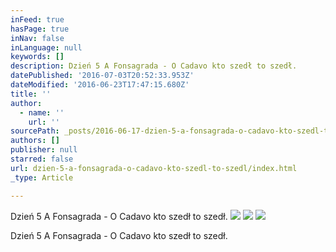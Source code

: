 ```yaml
---
inFeed: true
hasPage: true
inNav: false
inLanguage: null
keywords: []
description: Dzień 5 A Fonsagrada - O Cadavo kto szedł to szedł.
datePublished: '2016-07-03T20:52:33.953Z'
dateModified: '2016-06-23T17:47:15.680Z'
title: ''
author:
  - name: ''
    url: ''
sourcePath: _posts/2016-06-17-dzien-5-a-fonsagrada-o-cadavo-kto-szedl-to-szedl.md
authors: []
publisher: null
starred: false
url: dzien-5-a-fonsagrada-o-cadavo-kto-szedl-to-szedl/index.html
_type: Article

---
```

Dzień 5 A Fonsagrada - O Cadavo kto szedł to szedł.
![](https://the-grid-user-content.s3-us-west-2.amazonaws.com/97fbe362-7d33-4510-bd42-ef4c479a21b5.jpg)
![](https://the-grid-user-content.s3-us-west-2.amazonaws.com/fa3eaf72-1483-44bf-ad1b-3a1bb962c709.jpg)
![](https://imgflo.herokuapp.com/graph/vahj1ThiexotieMo/86ad49c44462f1885f3556847f3fa370/croprotate.jpg?cropheight=2816&cropwidth=2112&degrees=-270&input=https%3A%2F%2Fthe-grid-user-content.s3-us-west-2.amazonaws.com%2F67ac5315-6c74-44d5-b665-efe50ec071f7.jpg&x=0&y=0)

Dzień 5 A Fonsagrada - O Cadavo kto szedł to szedł.